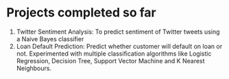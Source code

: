 # Projects completed so far
1. Twitter Sentiment Analysis: To predict sentiment of Twitter tweets using a Naive Bayes classifier
2. Loan Default Prediction: Predict whether customer will default on loan or not. Experimented with multiple classification algorithms like Logistic Regression, Decision Tree, Support Vector Machine and K Nearest Neighbours.
